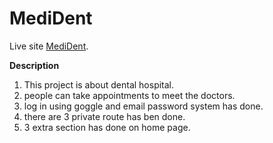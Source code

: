 # MediDent

Live site [MediDent](https://pensive-edison-f8b4f9.netlify.app/).

**Description**

1. This project is about dental hospital.
2. people can take appointments to meet the doctors.
3. log in using goggle and email password system has done.
4. there are 3 private route has ben done.
5. 3 extra section has done on home page.
